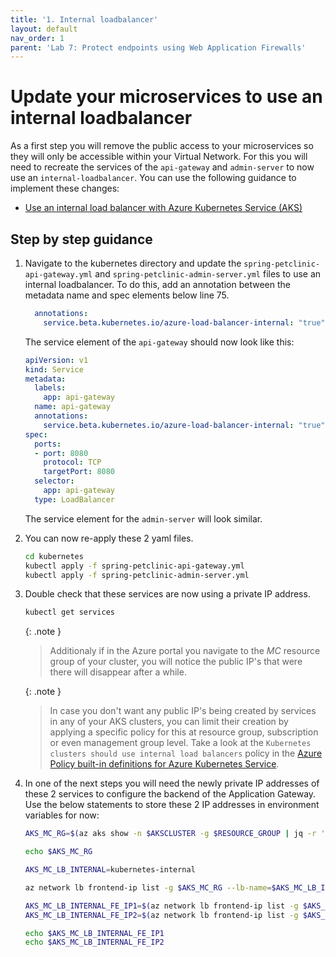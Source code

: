 ```yaml
---
title: '1. Internal loadbalancer'
layout: default
nav_order: 1
parent: 'Lab 7: Protect endpoints using Web Application Firewalls'
---
```


# Update your microservices to use an internal loadbalancer

As a first step you will remove the public access to your microservices so they will only be accessible within your Virtual Network. For this you will need to recreate the services of the `api-gateway` and `admin-server` to now use an `internal-loadbalancer`. You can use the following guidance to implement these changes:

- [Use an internal load balancer with Azure Kubernetes Service (AKS)](https://learn.microsoft.com/azure/aks/internal-lb)

## Step by step guidance

1. Navigate to the kubernetes directory and update the `spring-petclinic-api-gateway.yml` and `spring-petclinic-admin-server.yml` files to use an internal loadbalancer. To do this, add an annotation between the metadata name and spec elements below line 75. 

   ```yaml
     annotations:
       service.beta.kubernetes.io/azure-load-balancer-internal: "true"
   ```

   The service element of the `api-gateway` should now look like this:

   ```yaml
   apiVersion: v1
   kind: Service
   metadata:
     labels:
       app: api-gateway
     name: api-gateway
     annotations:
       service.beta.kubernetes.io/azure-load-balancer-internal: "true"
   spec:
     ports:
     - port: 8080
       protocol: TCP
       targetPort: 8080
     selector:
       app: api-gateway
     type: LoadBalancer
   ```

   The service element for the `admin-server` will look similar.

1. You can now re-apply these 2 yaml files.

   ```bash
   cd kubernetes
   kubectl apply -f spring-petclinic-api-gateway.yml
   kubectl apply -f spring-petclinic-admin-server.yml
   ```

1. Double check that these services are now using a private IP address.

   ```bash
   kubectl get services
   ```

   {: .note }
   > Additionaly if in the Azure portal you navigate to the _MC_ resource group of your cluster, you will notice the public IP's that were there will disappear after a while.
   
   {: .note }
   > In case you don't want any public IP's being created by services in any of your AKS clusters, you can limit their creation by applying a specific policy for this at resource group, subscription or even management group level. Take a look at the `Kubernetes clusters should use internal load balancers` policy in the [Azure Policy built-in definitions for Azure Kubernetes Service](https://learn.microsoft.com/en-us/azure/aks/policy-reference).

1. In one of the next steps you will need the newly private IP addresses of these 2 services to configure the backend of the Application Gateway. Use the below statements to store these 2 IP addresses in environment variables for now:

   ```bash
   AKS_MC_RG=$(az aks show -n $AKSCLUSTER -g $RESOURCE_GROUP | jq -r '.nodeResourceGroup')
   
   echo $AKS_MC_RG
   
   AKS_MC_LB_INTERNAL=kubernetes-internal
   
   az network lb frontend-ip list -g $AKS_MC_RG --lb-name=$AKS_MC_LB_INTERNAL -o table
   
   AKS_MC_LB_INTERNAL_FE_IP1=$(az network lb frontend-ip list -g $AKS_MC_RG --lb-name=$AKS_MC_LB_INTERNAL | jq -r '.[0].privateIPAddress')
   AKS_MC_LB_INTERNAL_FE_IP2=$(az network lb frontend-ip list -g $AKS_MC_RG --lb-name=$AKS_MC_LB_INTERNAL | jq -r '.[1].privateIPAddress')
   
   echo $AKS_MC_LB_INTERNAL_FE_IP1
   echo $AKS_MC_LB_INTERNAL_FE_IP2
   ```
